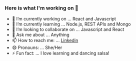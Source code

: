 ### Here is what I'm working on 👋


- 🔭 I’m currently working on ... React and Javascript
- 🌱 I’m currently learning ... Node.js, REST APIs and Mongo
- 👯 I’m looking to collaborate on ... Javascript and React
- 💬 Ask me about ... Anything
- 📫 How to reach me: ... [Linkedin](https://www.linkedin.com/in/cristinalorenzomontes/)
- 😄 Pronouns: ... She/Her
- ⚡ Fun fact: ... I love learning and dancing salsa!

